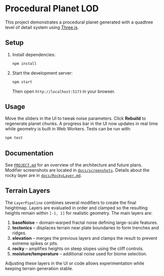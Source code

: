 # Procedural Planet LOD

This project demonstrates a procedural planet generated with a quadtree level of detail system using [Three.js](https://threejs.org/).

## Setup

1. Install dependencies:
   ```bash
   npm install
   ```
2. Start the development server:
   ```bash
   npm start
   ```
   Then open `http://localhost:5173` in your browser.

## Usage

Move the sliders in the UI to tweak noise parameters. Click **Rebuild** to regenerate planet chunks. A progress bar in the UI now updates in real time while geometry is built in Web Workers. Tests can be run with:

```bash
npm test
```

## Documentation

See [`PROJECT.md`](PROJECT.md) for an overview of the architecture and future plans. Modifier screenshots are located in [`docs/screenshots`](docs/screenshots). Details about the rocky layer are in [`docs/RockyLayer.md`](docs/RockyLayer.md).

## Terrain Layers

The `LayerPipeline` combines several modifiers to create the final heightmap. Layers
are evaluated in order and clamped so the resulting heights remain within `[-1, 1]`
for realistic geometry. The main layers are:

1. **baseNoise** – domain‑warped fractal noise defining large-scale features.
2. **tectonics** – displaces terrain near plate boundaries to form trenches and ridges.
3. **elevation** – merges the previous layers and clamps the result to prevent
   extreme spikes or pits.
4. **rocky** – amplifies heights on steep slopes using the cliff controls.
5. **moisture/temperature** – additional noise used for biome selection.

Adjusting these layers in the UI or code allows experimentation while keeping
terrain generation stable.

